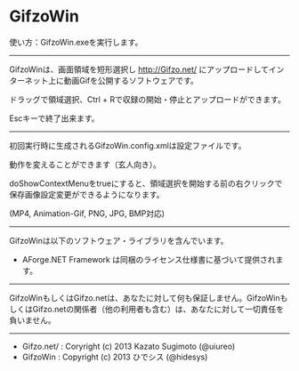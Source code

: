 GifzoWin
========
使い方：GifzoWin.exeを実行します。

--------
GifzoWinは、画面領域を短形選択し http://Gifzo.net/ にアップロードしてインターネット上に動画Gifを公開するソフトウェアです。

ドラッグで領域選択、Ctrl + Rで収録の開始・停止とアップロードができます。

Escキーで終了出来ます。

--------
初回実行時に生成されるGifzoWin.config.xmlは設定ファイルです。

動作を変えることができます（玄人向き）。

doShowContextMenuをtrueにすると、領域選択を開始する前の右クリックで保存画像設定変更ができるようになります。

(MP4, Animation-Gif, PNG, JPG, BMP対応)

--------
GifzoWinは以下のソフトウェア・ライブラリを含んでいます。

- AForge.NET Framework は同梱のライセンス仕様書に基づいて提供されます。

--------
GifzoWinもしくはGifzo.netは、あなたに対して何も保証しません。GifzoWinもしくはGifzo.netの関係者（他の利用者も含む）は、あなたに対して一切責任を負いません。

--------
- Gifzo.net/	: Coryright (c) 2013 Kazato Sugimoto (@uiureo)
- GifzoWin	: Copyright (c) 2013 ひでシス (@hidesys)

